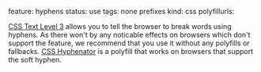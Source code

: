 feature: hyphens
status: use
tags: none prefixes
kind: css
polyfillurls:

[CSS Text Level 3](http://dev.w3.org/csswg/css3-text/#hyphenation) allows you to tell the browser to break words using hyphens. As there won't by any noticable effects on browsers which don't support the feature, we recommend that you use it without any polyfills or fallbacks. [CSS Hyphenator](http://code.google.com/p/hyphenator/) is a polyfill that works on browsers that support the soft hyphen. 
